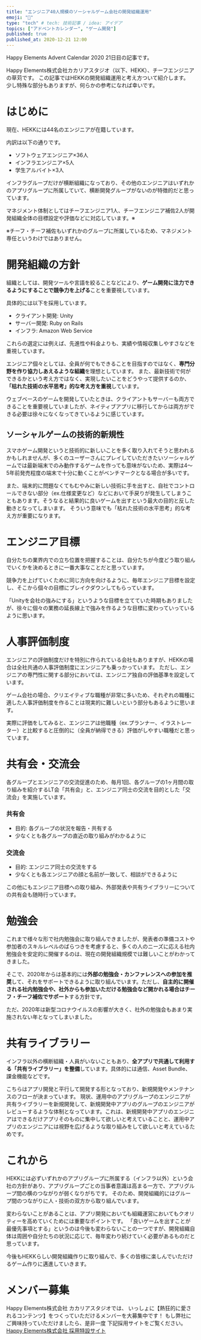 ```yaml
---
title: "エンジニア40人規模のソーシャルゲーム会社の開発組織運用"
emoji: "🏢"
type: "tech" # tech: 技術記事 / idea: アイデア
topics: ["アドベントカレンダー", "ゲーム開発"]
published: true
published_at: 2020-12-21 12:00
---
```

Happy Elements Advent Calendar 2020 21日目の記事です。

Happy Elements株式会社カカリアスタジオ（以下、HEKK）、チーフエンジニアの草苅です。
この記事ではHEKKの開発組織運用と考え方ついて紹介します。
少し特殊な部分もありますが、何らかの参考になれば幸いです。

# はじめに

現在、HEKKには44名のエンジニアが在籍しています。

内訳は以下の通りです。

- ソフトウェアエンジニア×36人
- インフラエンジニア×5人
- 学生アルバイト×3人

インフラグループだけが横断組織になっており、その他のエンジニアはいずれかのアプリグループに所属していて、横断開発グループがないのが特徴的だと思っています。

マネジメント体制としてはチーフエンジニア1人、チーフエンジニア補佐2人が開発組織全体の目標設定や評価などに対応しています。※

※チーフ・チーフ補佐もいずれかのグループに所属しているため、マネジメント専任というわけではありません。

# 開発組織の方針

組織としては、開発ツールや言語を絞ることなどにより、**ゲーム開発に注力できるようにすることで競争力を上げる**ことを重要視しています。

具体的には以下を採用しています。

- クライアント開発: Unity
- サーバー開発: Ruby on Rails
- インフラ: Amazon Web Service

これらの選定には例えば、先進性や料金よりも、実績や情報収集しやすさなどを重視しています。

エンジニア個々としては、全員が何でもできることを目指すのではなく、**専門分野を作り協力しあえるような組織**を理想としています。
また、最新技術で何ができるかという考え方ではなく、実現したいことをどうやって提供するのか、**「枯れた技術の水平思考」的な考え方を重視**しています。

ウェブベースのゲームを開発していたときは、クライアントもサーバーも両方できることを重要視していましたが、ネイティブアプリに移行してからは両方ができる必要は徐々になくなってきているように感じています。

## ソーシャルゲームの技術的新規性

スマホゲーム開発というと技術的に新しいことを多く取り入れてそうと思われるかもしれませんが、多くのユーザーさんにプレイしていただきたいソーシャルゲームでは最新端末でのみ動作するゲームを作っても意味がないため、実際は4〜5年前発売程度の端末で十分に動くことがベンチマークとなる場合が多いです。

また、端末的に問題なくてもむやみに新しい技術に手を出すと、自社でコントロールできない部分（ex.仕様変更など）などにおいて手戻りが発生してしまうこともあります。そうなると結果的に良いゲームを出すという最大の目的と反した動きとなってしまいます。
そういう意味でも「枯れた技術の水平思考」的な考え方が重要になります。

# エンジニア目標

自分たちの業界内での立ち位置を把握することは、自分たちが今度どう取り組んでいくかを決めるときに一番大事なことだと思っています。

競争力を上げていくために同じ方向を向けるように、毎年エンジニア目標を設定し、そこから個々の目標にブレイクダウンしてもらっています。

「Unityを会社の強みにする」というような目標を立てていた時期もありましたが、徐々に個々の業務の延長線上で強みを作るような目標に変わっていっているように思います。

# 人事評価制度

エンジニアの評価制度だけを特別に作られている会社もありますが、HEKKの場合は全社共通の人事評価制度にエンジニアも乗っかっています。
ただし、エンジニアの専門性に関する部分においては、エンジニア独自の評価基準を設定しています。

ゲーム会社の場合、クリエイティブな職種が非常に多いため、それぞれの職種に適した人事評価制度を作ることは現実的に難しいという部分もあるように思います。

実際に評価をしてみると、エンジニアは他職種（ex.プランナー、イラストレーター）と比較すると圧倒的に（全員が納得できる）評価がしやすい職種だと思っています。

# 共有会・交流会

各グループとエンジニアの交流促進のため、毎月1回、各グループの1ヶ月間の取り組みを紹介するLT会「共有会」と、エンジニア同士の交流を目的とした「交流会」を実施しています。

### 共有会

- 目的: 各グループの状況を報告・共有する
- 少なくとも各グループの直近の取り組みがわかるように

### 交流会
- 目的: エンジニア同士の交流をする
- 少なくとも各エンジニアの顔と名前が一致して、相談ができるように

この他にもエンジニア目標への取り組み、外部発表や共有ライブラリーについての共有会も随時行っています。



# 勉強会

これまで様々な形で社内勉強会に取り組んできましたが、発表者の準備コストや参加者のスキルレベルのばらつきを考慮すると、多くの人のニーズに応える社内勉強会を安定的に開催するのは、現在の開発組織規模では難しいことがわかってきました。

そこで、2020年からは基本的には**外部の勉強会・カンファレンスへの参加を推奨**して、それをサポートできるように取り組んでいます。ただし、**自主的に開催される社内勉強会や、社外からも参加いただける勉強会など開かれる場合はチーフ・チーフ補佐でサポート**する方針です。

ただ、2020年は新型コロナウイルスの影響が大きく、社外の勉強会もあまり実施されない年となってしまいました。

# 共有ライブラリー

インフラ以外の横断組織・人員がいないこともあり、**全アプリで共通して利用する「共有ライブラリー」を整備**しています。具体的には通信、Asset Bundle、課金機能などです。

こちらはアプリ開発と平行して開発する形となっており、新規開発やメンテナンスのフローが決まっています。
現状、運用中のアプリグループのエンジニアが共有ライブラリーを新規開発して、新規開発中アプリのグループのエンジニアがレビューするような体制となっています。これは、新規開発中アプリのエンジニアはできるだけアプリそのものに集中して欲しいと考えていることと、運用中アプリのエンジニアには視野を広げるような取り組みをして欲しいと考えているためです。

# これから

HEKKには必ずいずれかのアプリグループに所属する（インフラ以外）という会社の方針があり、アプリグループごとの当事者意識は高まる一方で、アプリグループ間の横のつながりが弱くなりがちです。
そのため、開発組織的にはグループ間のつながりに人・技術の双方から取り組んでいます。

変わらないことがあることは、アプリ開発においても組織運営においてもクオリティーを高めていくためには重要なポイントです。
「良いゲームを出すことが最優先事項とする」というのは今後も変わらないことの一つですが、開発組織自体は周囲や自分たちの状況に応じて、毎年変わり続けていく必要があるものだと思っています。

今後もHEKKらしい開発組織作りに取り組んで、多くの皆様に楽しんでいただけるゲーム作りに邁進していきます。


# メンバー募集
Happy Elements株式会社 カカリアスタジオでは、
いっしょに【熱狂的に愛されるコンテンツ】をつくっていただけるメンバーを大募集中です！
もし弊社にご興味持っていただけましたら、是非一度
下記採用サイトをご覧ください。
[Happy Elements株式会社 採用特設サイト](https://recruit.happyelements.co.jp/)
